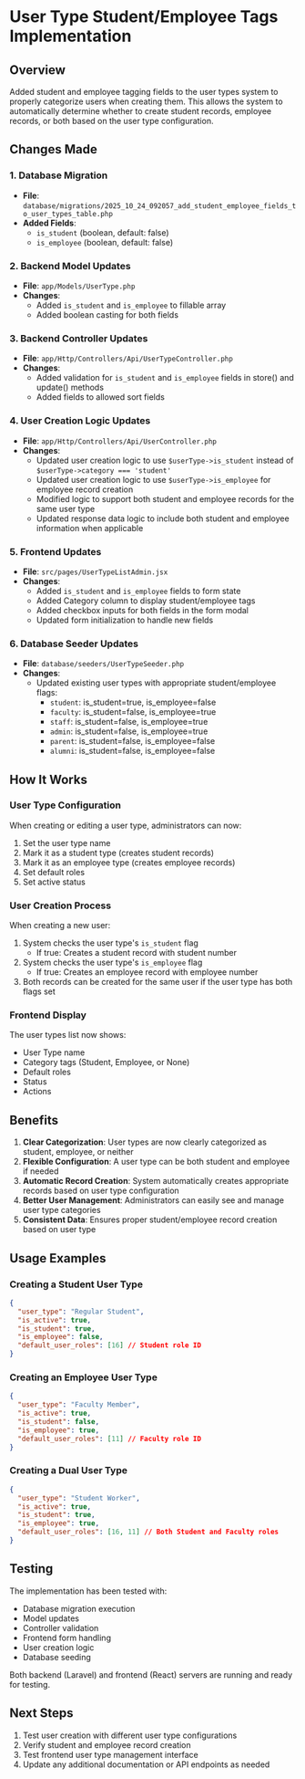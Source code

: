 # User Type Student/Employee Tags Implementation

## Overview

Added student and employee tagging fields to the user types system to properly categorize users when creating them. This allows the system to automatically determine whether to create student records, employee records, or both based on the user type configuration.

## Changes Made

### 1. Database Migration

- **File**: `database/migrations/2025_10_24_092057_add_student_employee_fields_to_user_types_table.php`
- **Added Fields**:
  - `is_student` (boolean, default: false)
  - `is_employee` (boolean, default: false)

### 2. Backend Model Updates

- **File**: `app/Models/UserType.php`
- **Changes**:
  - Added `is_student` and `is_employee` to fillable array
  - Added boolean casting for both fields

### 3. Backend Controller Updates

- **File**: `app/Http/Controllers/Api/UserTypeController.php`
- **Changes**:
  - Added validation for `is_student` and `is_employee` fields in store() and update() methods
  - Added fields to allowed sort fields

### 4. User Creation Logic Updates

- **File**: `app/Http/Controllers/Api/UserController.php`
- **Changes**:
  - Updated user creation logic to use `$userType->is_student` instead of `$userType->category === 'student'`
  - Updated user creation logic to use `$userType->is_employee` for employee record creation
  - Modified logic to support both student and employee records for the same user type
  - Updated response data logic to include both student and employee information when applicable

### 5. Frontend Updates

- **File**: `src/pages/UserTypeListAdmin.jsx`
- **Changes**:
  - Added `is_student` and `is_employee` fields to form state
  - Added Category column to display student/employee tags
  - Added checkbox inputs for both fields in the form modal
  - Updated form initialization to handle new fields

### 6. Database Seeder Updates

- **File**: `database/seeders/UserTypeSeeder.php`
- **Changes**:
  - Updated existing user types with appropriate student/employee flags:
    - `student`: is_student=true, is_employee=false
    - `faculty`: is_student=false, is_employee=true
    - `staff`: is_student=false, is_employee=true
    - `admin`: is_student=false, is_employee=true
    - `parent`: is_student=false, is_employee=false
    - `alumni`: is_student=false, is_employee=false

## How It Works

### User Type Configuration

When creating or editing a user type, administrators can now:

1. Set the user type name
2. Mark it as a student type (creates student records)
3. Mark it as an employee type (creates employee records)
4. Set default roles
5. Set active status

### User Creation Process

When creating a new user:

1. System checks the user type's `is_student` flag
   - If true: Creates a student record with student number
2. System checks the user type's `is_employee` flag
   - If true: Creates an employee record with employee number
3. Both records can be created for the same user if the user type has both flags set

### Frontend Display

The user types list now shows:

- User Type name
- Category tags (Student, Employee, or None)
- Default roles
- Status
- Actions

## Benefits

1. **Clear Categorization**: User types are now clearly categorized as student, employee, or neither
2. **Flexible Configuration**: A user type can be both student and employee if needed
3. **Automatic Record Creation**: System automatically creates appropriate records based on user type configuration
4. **Better User Management**: Administrators can easily see and manage user type categories
5. **Consistent Data**: Ensures proper student/employee record creation based on user type

## Usage Examples

### Creating a Student User Type

```json
{
  "user_type": "Regular Student",
  "is_active": true,
  "is_student": true,
  "is_employee": false,
  "default_user_roles": [16] // Student role ID
}
```

### Creating an Employee User Type

```json
{
  "user_type": "Faculty Member",
  "is_active": true,
  "is_student": false,
  "is_employee": true,
  "default_user_roles": [11] // Faculty role ID
}
```

### Creating a Dual User Type

```json
{
  "user_type": "Student Worker",
  "is_active": true,
  "is_student": true,
  "is_employee": true,
  "default_user_roles": [16, 11] // Both Student and Faculty roles
}
```

## Testing

The implementation has been tested with:

- Database migration execution
- Model updates
- Controller validation
- Frontend form handling
- User creation logic
- Database seeding

Both backend (Laravel) and frontend (React) servers are running and ready for testing.

## Next Steps

1. Test user creation with different user type configurations
2. Verify student and employee record creation
3. Test frontend user type management interface
4. Update any additional documentation or API endpoints as needed

